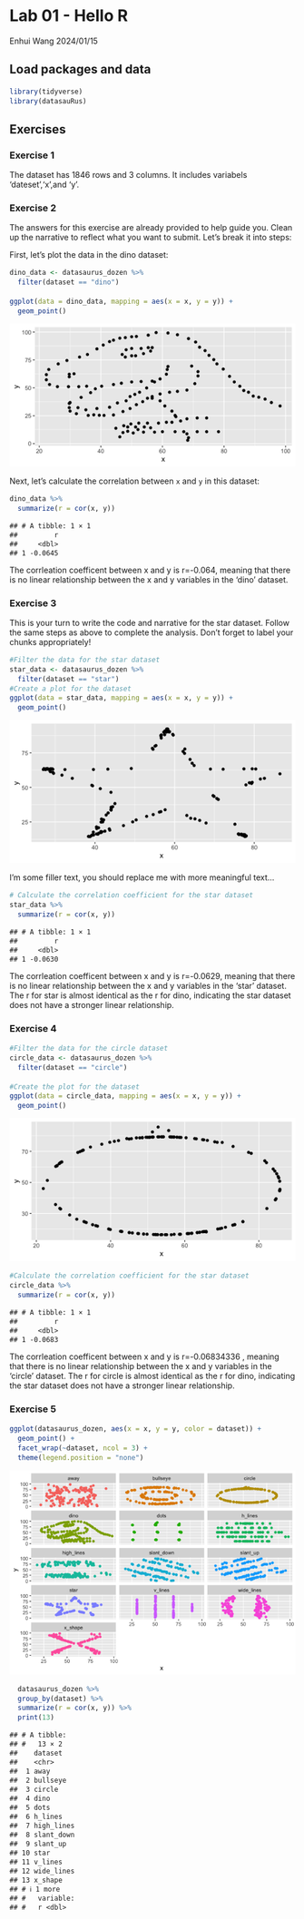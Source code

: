 Lab 01 - Hello R
================
Enhui Wang
2024/01/15

## Load packages and data

``` r
library(tidyverse) 
library(datasauRus)
```

## Exercises

### Exercise 1

The dataset has 1846 rows and 3 columns. It includes variabels
‘dateset’,‘x’,and ‘y’.

### Exercise 2

The answers for this exercise are already provided to help guide you.
Clean up the narrative to reflect what you want to submit. Let’s break
it into steps:

First, let’s plot the data in the dino dataset:

``` r
dino_data <- datasaurus_dozen %>%
  filter(dataset == "dino")

ggplot(data = dino_data, mapping = aes(x = x, y = y)) +
  geom_point()
```

![](lab-01-hello-r_files/figure-gfm/plot-dino-1.png)<!-- -->

Next, let’s calculate the correlation between `x` and `y` in this
dataset:

``` r
dino_data %>%
  summarize(r = cor(x, y))
```

    ## # A tibble: 1 × 1
    ##         r
    ##     <dbl>
    ## 1 -0.0645

The corrleation coefficent between x and y is r=-0.064, meaning that
there is no linear relationship between the x and y variables in the
‘dino’ dataset.

### Exercise 3

This is your turn to write the code and narrative for the star dataset.
Follow the same steps as above to complete the analysis. Don’t forget to
label your chunks appropriately!

``` r
#Filter the data for the star dataset
star_data <- datasaurus_dozen %>%
  filter(dataset == "star")
#Create a plot for the dataset
ggplot(data = star_data, mapping = aes(x = x, y = y)) +
  geom_point() 
```

![](lab-01-hello-r_files/figure-gfm/plot-star-1.png)<!-- -->

I’m some filler text, you should replace me with more meaningful text…

``` r
# Calculate the correlation coefficient for the star dataset
star_data %>%
  summarize(r = cor(x, y))
```

    ## # A tibble: 1 × 1
    ##         r
    ##     <dbl>
    ## 1 -0.0630

The corrleation coefficent between x and y is r=-0.0629, meaning that
there is no linear relationship between the x and y variables in the
‘star’ dataset. The r for star is almost identical as the r for dino,
indicating the star dataset does not have a stronger linear
relationship.

### Exercise 4

``` r
#Filter the data for the circle dataset
circle_data <- datasaurus_dozen %>%
  filter(dataset == "circle")

#Create the plot for the dataset
ggplot(data = circle_data, mapping = aes(x = x, y = y)) +
  geom_point() 
```

![](lab-01-hello-r_files/figure-gfm/plot-circle-1.png)<!-- -->

``` r
#Calculate the correlation coefficient for the star dataset
circle_data %>%
  summarize(r = cor(x, y))
```

    ## # A tibble: 1 × 1
    ##         r
    ##     <dbl>
    ## 1 -0.0683

The corrleation coefficent between x and y is r=-0.06834336 , meaning
that there is no linear relationship between the x and y variables in
the ‘circle’ dataset. The r for circle is almost identical as the r for
dino, indicating the star dataset does not have a stronger linear
relationship.

### Exercise 5

``` r
ggplot(datasaurus_dozen, aes(x = x, y = y, color = dataset)) +
  geom_point() + 
  facet_wrap(~dataset, ncol = 3) +
  theme(legend.position = "none")
```

![](lab-01-hello-r_files/figure-gfm/unnamed-chunk-2-1.png)<!-- -->

``` r
  datasaurus_dozen %>%
  group_by(dataset) %>%
  summarize(r = cor(x, y)) %>%
  print(13)
```

    ## # A tibble:
    ## #   13 × 2
    ##    dataset   
    ##    <chr>     
    ##  1 away      
    ##  2 bullseye  
    ##  3 circle    
    ##  4 dino      
    ##  5 dots      
    ##  6 h_lines   
    ##  7 high_lines
    ##  8 slant_down
    ##  9 slant_up  
    ## 10 star      
    ## 11 v_lines   
    ## 12 wide_lines
    ## 13 x_shape   
    ## # ℹ 1 more
    ## #   variable:
    ## #   r <dbl>
